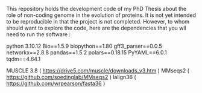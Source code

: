 This repository holds the development code of my PhD Thesis about the role of non-coding genome in the evolution of proteins. 
It is not yet intended to be reproducible in that the project is not completed. 
However, to whom should want to explore the code, here are the dependencies that you wll need to run the software : 

python 3.10.12
  Bio==1.5.9
  biopython==1.80
  gff3_parser==0.0.5
  networkx==2.8.8
  pandas==1.5.2
  polars==0.18.15
  PyYAML==6.0.1
  tqdm==4.64.1

MUSCLE 3.8 ( https://drive5.com/muscle/downloads_v3.htm ) 
MMseqs2 ( https://github.com/soedinglab/MMseqs2 ) 
lalign36 ( https://github.com/wrpearson/fasta36 ) 
